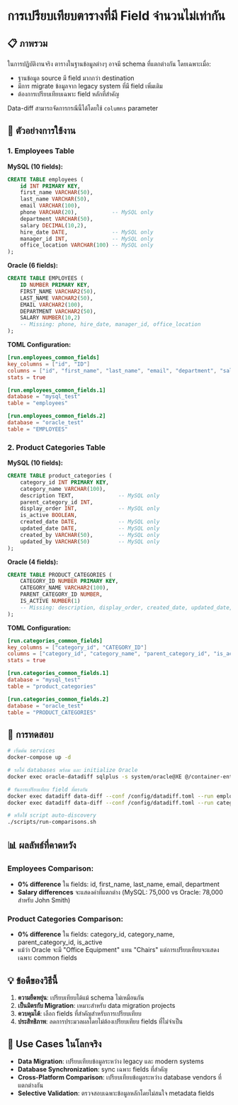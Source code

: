 # การเปรียบเทียบตารางที่มี Field จำนวนไม่เท่ากัน

## 📋 ภาพรวม

ในการปฏิบัติงานจริง ตารางในฐานข้อมูลต่างๆ อาจมี schema ที่แตกต่างกัน โดยเฉพาะเมื่อ:

- ฐานข้อมูล source มี field มากกว่า destination
- มีการ migrate ข้อมูลจาก legacy system ที่มี field เพิ่มเติม
- ต้องการเปรียบเทียบเฉพาะ field หลักที่สำคัญ

Data-diff สามารถจัดการกรณีนี้ได้โดยใช้ `columns` parameter

## 🎯 ตัวอย่างการใช้งาน

### 1. Employees Table

**MySQL (10 fields):**

```sql
CREATE TABLE employees (
    id INT PRIMARY KEY,
    first_name VARCHAR(50),
    last_name VARCHAR(50),
    email VARCHAR(100),
    phone VARCHAR(20),           -- MySQL only
    department VARCHAR(50),
    salary DECIMAL(10,2),
    hire_date DATE,              -- MySQL only
    manager_id INT,              -- MySQL only
    office_location VARCHAR(100) -- MySQL only
);
```

**Oracle (6 fields):**

```sql
CREATE TABLE EMPLOYEES (
    ID NUMBER PRIMARY KEY,
    FIRST_NAME VARCHAR2(50),
    LAST_NAME VARCHAR2(50),
    EMAIL VARCHAR2(100),
    DEPARTMENT VARCHAR2(50),
    SALARY NUMBER(10,2)
    -- Missing: phone, hire_date, manager_id, office_location
);
```

**TOML Configuration:**

```toml
[run.employees_common_fields]
key_columns = ["id", "ID"]
columns = ["id", "first_name", "last_name", "email", "department", "salary"]
stats = true

[run.employees_common_fields.1]
database = "mysql_test"
table = "employees"

[run.employees_common_fields.2]
database = "oracle_test"
table = "EMPLOYEES"
```

### 2. Product Categories Table

**MySQL (10 fields):**

```sql
CREATE TABLE product_categories (
    category_id INT PRIMARY KEY,
    category_name VARCHAR(100),
    description TEXT,              -- MySQL only
    parent_category_id INT,
    display_order INT,             -- MySQL only
    is_active BOOLEAN,
    created_date DATE,             -- MySQL only
    updated_date DATE,             -- MySQL only
    created_by VARCHAR(50),        -- MySQL only
    updated_by VARCHAR(50)         -- MySQL only
);
```

**Oracle (4 fields):**

```sql
CREATE TABLE PRODUCT_CATEGORIES (
    CATEGORY_ID NUMBER PRIMARY KEY,
    CATEGORY_NAME VARCHAR2(100),
    PARENT_CATEGORY_ID NUMBER,
    IS_ACTIVE NUMBER(1)
    -- Missing: description, display_order, created_date, updated_date, created_by, updated_by
);
```

**TOML Configuration:**

```toml
[run.categories_common_fields]
key_columns = ["category_id", "CATEGORY_ID"]
columns = ["category_id", "category_name", "parent_category_id", "is_active"]
stats = true

[run.categories_common_fields.1]
database = "mysql_test"
table = "product_categories"

[run.categories_common_fields.2]
database = "oracle_test"
table = "PRODUCT_CATEGORIES"
```

## 🔧 การทดสอบ

```bash
# เริ่มต้น services
docker-compose up -d

# รอให้ databases พร้อม และ initialize Oracle
docker exec oracle-datadiff sqlplus -s system/oracle@XE @/container-entrypoint-initdb.d/init-oracle.sql

# รันการเปรียบเทียบ field ที่ตรงกัน
docker exec datadiff data-diff --conf /config/datadiff.toml --run employees_common_fields
docker exec datadiff data-diff --conf /config/datadiff.toml --run categories_common_fields

# หรือใช้ script auto-discovery
./scripts/run-comparisons.sh
```

## 📊 ผลลัพธ์ที่คาดหวัง

### Employees Comparison:

- **0% difference** ใน fields: id, first_name, last_name, email, department
- **Salary differences** จะแสดงค่าที่แตกต่าง (MySQL: 75,000 vs Oracle: 78,000 สำหรับ John Smith)

### Product Categories Comparison:

- **0% difference** ใน fields: category_id, category_name, parent_category_id, is_active
- แม้ว่า Oracle จะมี "Office Equipment" แทน "Chairs" แต่การเปรียบเทียบจะแสดงเฉพาะ common fields

## 💡 ข้อดีของวิธีนี้

1. **ความยืดหยุ่น**: เปรียบเทียบได้แม้ schema ไม่เหมือนกัน
2. **เป็นมิตรกับ Migration**: เหมาะสำหรับ data migration projects
3. **ควบคุมได้**: เลือก fields ที่สำคัญสำหรับการเปรียบเทียบ
4. **ประสิทธิภาพ**: ลดการประมวลผลโดยไม่ต้องเปรียบเทียบ fields ที่ไม่จำเป็น

## 🎯 Use Cases ในโลกจริง

- **Data Migration**: เปรียบเทียบข้อมูลระหว่าง legacy และ modern systems
- **Database Synchronization**: sync เฉพาะ fields ที่สำคัญ
- **Cross-Platform Comparison**: เปรียบเทียบข้อมูลระหว่าง database vendors ที่แตกต่างกัน
- **Selective Validation**: ตรวจสอบเฉพาะข้อมูลหลักโดยไม่สนใจ metadata fields
